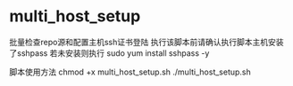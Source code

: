 # multi_host_setup
批量检查repo源和配置主机ssh证书登陆
执行该脚本前请确认执行脚本主机安装了sshpass
若未安装则执行
sudo yum install sshpass -y

脚本使用方法
chmod +x  multi_host_setup.sh
./multi_host_setup.sh

